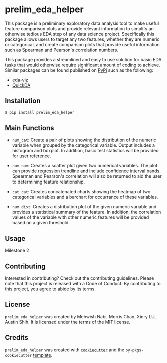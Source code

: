 # prelim_eda_helper

This package is a preliminary exploratory data analysis tool to make useful feature comparison plots and provide relevant information to simplify an otherwise tedious EDA step of any data science project. Specifically this package allows users to target any two features, whether they are numeric or categorical, and create comparison plots that provide useful information such as Spearman and Pearson's correlation numbers.

This package provides a streamlined and easy to use solution for basic EDA tasks that would otherwise require significant amount of coding to achieve. Similar packages can be found published on [PyPi](https://pypi.org/search/?q=eda&page=1) such as the following:

- [eda-viz](https://github.com/ajaymaity/eda-viz)
- [QuickDA](https://github.com/sid-the-coder/QuickDA)

## Installation

```bash
$ pip install prelim_eda_helper
```

## Main Functions

- `num_cat`: Create a pair of plots showing the distribution of the numeric variable when grouped by the categorical variable. Output includes a histogram and boxplot. In addition, basic test statistics will be provided for user reference.

- `num_num`: Creates a scatter plot given two numerical variables. The plot can provide regression trendline and include confidence interval bands. Spearman and Pearson's correlation will also be returned to aid the user to determining feature relationship.

- `cat_cat`: Creates concatenated charts showing the heatmap of two categorical variables and a barchart for occurrance of these variables.

- `num_dist`: Creates a distribution plot of the given numeric variable and provides a statistical summary of the feature. In addition, the correlation values of the variable with other numeric features will be provided based on a given threshold.

## Usage

Milestone 2

## Contributing

Interested in contributing? Check out the contributing guidelines. Please note that this project is released with a Code of Conduct. By contributing to this project, you agree to abide by its terms.

## License

`prelim_eda_helper` was created by Mehwish Nabi, Morris Chan, Xinry LU, Austin Shih. It is licensed under the terms of the MIT license.

## Credits

`prelim_eda_helper` was created with [`cookiecutter`](https://cookiecutter.readthedocs.io/en/latest/) and the `py-pkgs-cookiecutter` [template](https://github.com/py-pkgs/py-pkgs-cookiecutter).
